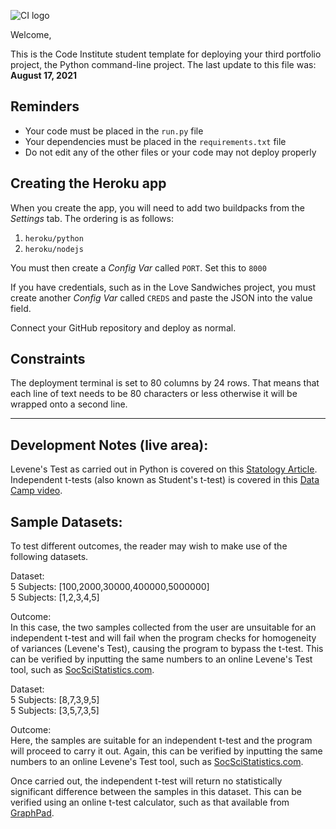 ![CI logo](https://codeinstitute.s3.amazonaws.com/fullstack/ci_logo_small.png)

Welcome,

This is the Code Institute student template for deploying your third portfolio project, the Python command-line project. The last update to this file was: **August 17, 2021**

## Reminders

* Your code must be placed in the `run.py` file
* Your dependencies must be placed in the `requirements.txt` file
* Do not edit any of the other files or your code may not deploy properly

## Creating the Heroku app

When you create the app, you will need to add two buildpacks from the _Settings_ tab. The ordering is as follows:

1. `heroku/python`
2. `heroku/nodejs`

You must then create a _Config Var_ called `PORT`. Set this to `8000`

If you have credentials, such as in the Love Sandwiches project, you must create another _Config Var_ called `CREDS` and paste the JSON into the value field.

Connect your GitHub repository and deploy as normal.

## Constraints

The deployment terminal is set to 80 columns by 24 rows. That means that each line of text needs to be 80 characters or less otherwise it will be wrapped onto a second line.

-----
## Development Notes (live area):
Levene's Test as carried out in Python is covered on this [Statology Article](https://www.statology.org/levenes-test-python/).  
Independent t-tests (also known as Student's t-test) is covered in this [Data Camp video](https://www.youtube.com/watch?v=YpZlT64kFGA).  

## Sample Datasets:  
To test different outcomes, the reader may wish to make use of the following datasets.  
  
Dataset:  
5 Subjects: [100,2000,30000,400000,5000000]  
5 Subjects: [1,2,3,4,5]  

Outcome:  
In this case, the two samples collected from the user are unsuitable for an independent t-test and will fail when the program checks for homogeneity of variances (Levene's Test), causing the program to bypass the t-test. This can be verified by inputting the same numbers to an online Levene's Test tool, such as [SocSciStatistics.com](https://www.socscistatistics.com/tests/levene/default.aspx).

Dataset:  
5 Subjects: [8,7,3,9,5]  
5 Subjects: [3,5,7,3,5]  

Outcome:  
Here, the samples are suitable for an independent t-test and the program will proceed to carry it out. Again, this can be verified by inputting the same numbers to an online Levene's Test tool, such as [SocSciStatistics.com](https://www.socscistatistics.com/tests/levene/default.aspx).

Once carried out, the independent t-test will return no statistically significant difference between the samples in this dataset. This can be verified using an online t-test calculator, such as that available from [GraphPad](https://www.graphpad.com/quickcalcs/ttest1.cfm).